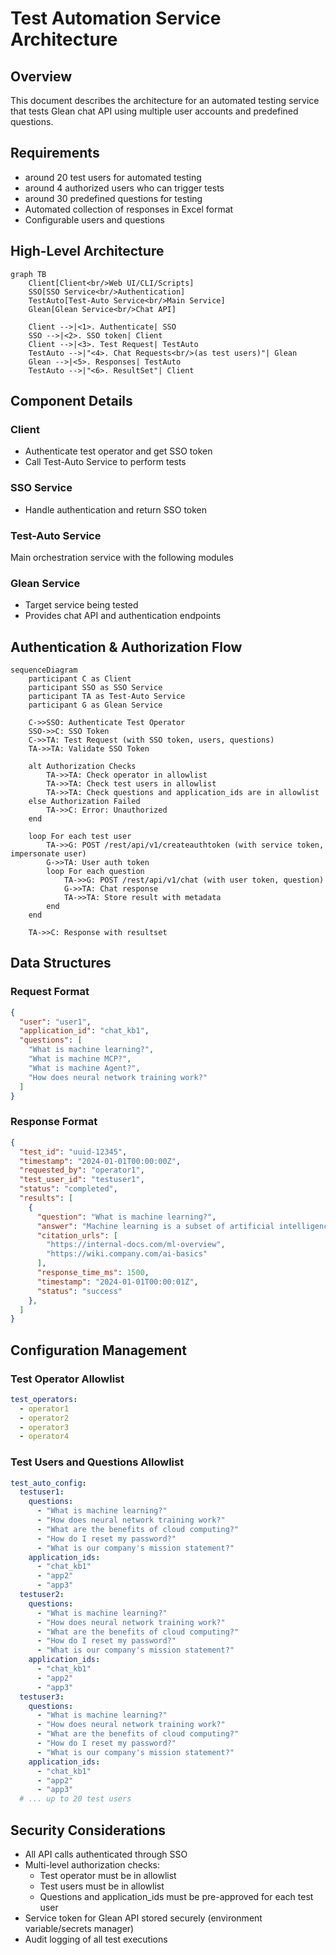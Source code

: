 # Test Automation Service Architecture

## Overview
This document describes the architecture for an automated testing service that tests Glean chat API using multiple user accounts and predefined questions.

## Requirements
- around 20 test users for automated testing
- around 4 authorized users who can trigger tests
- around 30 predefined questions for testing
- Automated collection of responses in Excel format
- Configurable users and questions

## High-Level Architecture

```mermaid
graph TB
    Client[Client<br/>Web UI/CLI/Scripts]
    SSO[SSO Service<br/>Authentication]
    TestAuto[Test-Auto Service<br/>Main Service]
    Glean[Glean Service<br/>Chat API]
    
    Client -->|<1>. Authenticate| SSO
    SSO -->|<2>. SSO token| Client
    Client -->|<3>. Test Request| TestAuto
    TestAuto -->|"<4>. Chat Requests<br/>(as test users)"| Glean
    Glean -->|<5>. Responses| TestAuto
    TestAuto -->|"<6>. ResultSet"| Client
```

## Component Details

### Client
- Authenticate test operator and get SSO token
- Call Test-Auto Service to perform tests

### SSO Service
- Handle authentication and return SSO token

### Test-Auto Service
Main orchestration service with the following modules

### Glean Service
- Target service being tested
- Provides chat API and authentication endpoints

## Authentication & Authorization Flow

```mermaid
sequenceDiagram
    participant C as Client
    participant SSO as SSO Service
    participant TA as Test-Auto Service
    participant G as Glean Service
    
    C->>SSO: Authenticate Test Operator
    SSO->>C: SSO Token
    C->>TA: Test Request (with SSO token, users, questions)
    TA->>TA: Validate SSO Token
    
    alt Authorization Checks
        TA->>TA: Check operator in allowlist
        TA->>TA: Check test users in allowlist
        TA->>TA: Check questions and application_ids are in allowlist
    else Authorization Failed
        TA->>C: Error: Unauthorized
    end
    
    loop For each test user
        TA->>G: POST /rest/api/v1/createauthtoken (with service token, impersonate user)
        G->>TA: User auth token
        loop For each question
            TA->>G: POST /rest/api/v1/chat (with user token, question)
            G->>TA: Chat response
            TA->>TA: Store result with metadata
        end
    end

    TA->>C: Response with resultset
```

## Data Structures

### Request Format
```json
{
  "user": "user1",
  "application_id": "chat_kb1",
  "questions": [
    "What is machine learning?",
    "What is machine MCP?",
    "What is machine Agent?",
    "How does neural network training work?"
  ]
}
```

### Response Format
```json
{
  "test_id": "uuid-12345",
  "timestamp": "2024-01-01T00:00:00Z",
  "requested_by": "operator1",
  "test_user_id": "testuser1",
  "status": "completed",
  "results": [
    {
      "question": "What is machine learning?",
      "answer": "Machine learning is a subset of artificial intelligence...",
      "citation_urls": [
        "https://internal-docs.com/ml-overview",
        "https://wiki.company.com/ai-basics"
      ],
      "response_time_ms": 1500,
      "timestamp": "2024-01-01T00:00:01Z",
      "status": "success"
    },
  ]
}
```

## Configuration Management

### Test Operator Allowlist
```yaml
test_operators:
  - operator1
  - operator2
  - operator3
  - operator4
```

### Test Users and Questions Allowlist
```yaml
test_auto_config:
  testuser1:
    questions:
      - "What is machine learning?"
      - "How does neural network training work?"
      - "What are the benefits of cloud computing?"
      - "How do I reset my password?"
      - "What is our company's mission statement?"
    application_ids:
      - "chat_kb1"
      - "app2"
      - "app3"
  testuser2:
    questions:
      - "What is machine learning?"
      - "How does neural network training work?"
      - "What are the benefits of cloud computing?"
      - "How do I reset my password?"
      - "What is our company's mission statement?"
    application_ids:
      - "chat_kb1"
      - "app2"
      - "app3"
  testuser3:
    questions:
      - "What is machine learning?"
      - "How does neural network training work?"
      - "What are the benefits of cloud computing?"
      - "How do I reset my password?"
      - "What is our company's mission statement?"
    application_ids:
      - "chat_kb1"
      - "app2"
      - "app3"
  # ... up to 20 test users
```

## Security Considerations
- All API calls authenticated through SSO
- Multi-level authorization checks:
  - Test operator must be in allowlist
  - Test users must be in allowlist
  - Questions and application_ids must be pre-approved for each test user
- Service token for Glean API stored securely (environment variable/secrets manager)
- Audit logging of all test executions